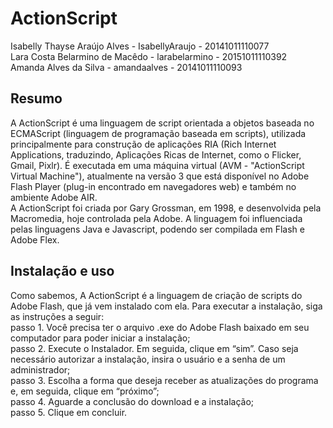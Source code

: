 # ActionScript
Isabelly Thayse Araújo Alves - IsabellyAraujo - 20141011110077 <br>
Lara Costa Belarmino de Macêdo - larabelarmino - 20151011110392 <br>
Amanda Alves da Silva - amandaalves -  20141011110093 

## Resumo

A ActionScript é uma linguagem de script orientada a objetos baseada no ECMAScript (linguagem de programação baseada em scripts), utilizada principalmente para construção de aplicações RIA (Rich Internet Applications, traduzindo, Aplicações Ricas de Internet, como o Flicker, Gmail, Pixlr). É executada em uma máquina virtual (AVM - "ActionScript Virtual Machine"), atualmente na versão 3 que está disponível no Adobe Flash Player (plug-in encontrado em navegadores web) e também no ambiente Adobe AIR.
<br>
A ActionScript foi criada por Gary Grossman, em 1998, e desenvolvida pela Macromedia, hoje controlada pela Adobe. A linguagem foi influenciada pelas linguagens Java e Javascript, podendo ser compilada em Flash e Adobe Flex.
 ## Instalação e uso
 Como sabemos, A ActionScript é a linguagem de criação de scripts do Adobe Flash, que já vem instalado com ela. Para executar a instalação, siga as instruções a seguir:<br>
passo 1. Você precisa ter o arquivo .exe do Adobe Flash baixado em seu computador para poder iniciar a instalação;<br>
passo 2. Execute o Instalador.  Em seguida, clique em “sim”. Caso seja necessário autorizar a instalação, insira o usuário e a senha de um administrador;<br>
passo 3. Escolha a forma que deseja receber as atualizações do programa e, em seguida, clique em “próximo”;<br>
passo 4. Aguarde a conclusão do download e a instalação;<br>
passo 5. Clique em concluir. 

